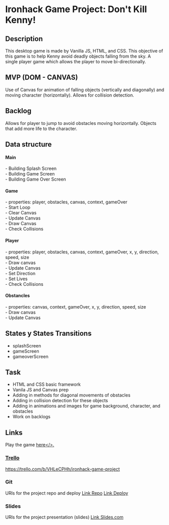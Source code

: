 # Ironhack Game Project: Don't Kill Kenny!

## Description
This desktop game is made by Vanilla JS, HTML, and CSS. This objective of this game is to help Kenny avoid deadly objects falling from the sky. A single player game which allows the player to move bi-directionally.

## MVP (DOM - CANVAS)
Use of Canvas for animation of falling objects (vertically and diagonally) and moving character (horizontally).
Allows for collision detection.

## Backlog
Allows for player to jump to avoid obstacles moving horizontally.
Objects that add more life to the character.

## Data structure
<h4>Main</h4>
- Building Splash Screen</br>
- Building Game Screen</br>
- Building Game Over Screen</br>
<h4>Game</h4>
- properties: player, obstacles, canvas, context, gameOver</br>
- Start Loop</br>
- Clear Canvas</br>
- Update Canvas</br>
- Draw Canvas</br>
- Check Collisions</br>
<h4>Player</h4>
- properties: player, obstacles, canvas, context, gameOver, x, y, direction, speed, size</br>
- Draw canvas</br>
- Update Canvas</br>
- Set Direction</br>
- Set Lives</br>
- Check Collisions</br>
<h4>Obstancles</h4>
- properties: canvas, context, gameOver, x, y, direction, speed, size</br>
- Draw canvas</br>
- Update Canvas</br>

## States y States Transitions

- splashScreen
- gameScreen
- gameoverScreen

## Task

- HTML and CSS basic framework
- Vanila JS and Canvas prep
- Adding in methods for diagonal movements of obstacles
- Adding in collision detection for these objects
- Adding in animations and images for game background, character, and obstacles
- Work on backlogs

## Links

Play the game <a href="https://allynkalda.github.io/Ironhack-Game-Project/">here</>.
### Trello
https://trello.com/b/VHLeCPHh/ironhack-game-project

### Git
URls for the project repo and deploy
[Link Repo](http://github.com)
[Link Deploy](http://github.com)

### Slides
URls for the project presentation (slides)
[Link Slides.com](http://slides.com)
